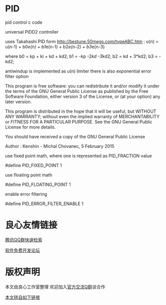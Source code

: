 # PID
pid control c code



universal PIDD2 controller

uses Takahashi PID form http://bestune.50megs.com/typeABC.htm :
u(n) = u(n-1) + b0*e(n) + b1*e(n-1) + b2*e(n-2) + b3*e(n-3)

where
b0 = kp + ki + kd + kd2;
b1 = -kp -2*kd -3*kd2;
b2 = kd + 3*kd2;
b3 = -kd2;

antiwindup is implemented as u(n) limiter
there is also exponential error filter option


This program is free software: you can redistribute it and/or modify
it under the terms of the GNU General Public License as published by
the Free Software Foundation, either version 3 of the License, or
(at your option) any later version.

This program is distributed in the hope that it will be useful,
but WITHOUT ANY WARRANTY; without even the implied warranty of
MERCHANTABILITY or FITNESS FOR A PARTICULAR PURPOSE.  See the
GNU General Public License for more details.

You should have received a copy of the GNU General Public License



Author : Kenshin - Michal Chovanec, 5 February 2015




use fixed point math, where one is represented as PID_FRACTION value

#define PID_FIXED_POINT			1

use floating point math

#define PID_FLOATING_POINT		1

enable error filtering

#define PID_ERROR_FILTER_ENABLE	1




 # 良心友情链接

[腾讯QQ群快速检索](http://u.720life.cn/s/8cf73f7c)

[软件免费开发论坛](http://u.720life.cn/s/bbb01dc0)

# 版权声明 

本文由良心工作室整理 欢迎加入[官方交流Q群](https://u.720life.cn/s/f2316816)谈合作

[本文转自如下链接](http://u.720life.cn/g/2e71d0f0a5c601172267ba20d3a43c6efaebf5e082aec92a39a72848cd322c5736a60ae29c51e6a918d587cb9f7cca1eb4ade89e56fd31b9835f0f0a29245de4)